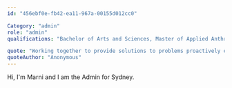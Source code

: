 ```yaml
---
id: "456ebf0e-fb42-ea11-967a-00155d012cc0"

Category: "admin"
role: "admin"
qualifications: "Bachelor of Arts and Sciences, Master of Applied Anthropology, Master of International Business and Law, Postgraduate Research Degree in Social and Cultural Anthropology"

quote: "Working together to provide solutions to problems proactively every day, for our clients and internally"
quoteAuthor: "Anonymous"
---
```


Hi, I'm Marni and I am the Admin for Sydney.

